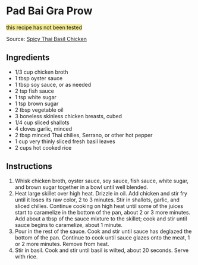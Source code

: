 # Pad Bai Gra Prow #

<span style='background: khaki'>this recipe has not been tested</span>

Source: [Spicy Thai Basil Chicken](http://allrecipes.com/recipe/257938/spicy-thai-basil-chicken-pad-krapow-gai/)

## Ingredients ##
* 1/3 cup chicken broth
* 1 tbsp oyster sauce
* 1 tbsp soy sauce, or as needed
* 2 tsp fish sauce
* 1 tsp white sugar
* 1 tsp brown sugar
* 2 tbsp vegetable oil
* 3 boneless skinless chicken breasts, cubed
* 1/4 cup sliced shallots
* 4 cloves garlic, minced
* 2 tbsp minced Thai chilies, Serrano, or other hot pepper
* 1 cup very thinly sliced fresh basil leaves
* 2 cups hot cooked rice

## Instructions ##
1. Whisk chicken broth, oyster sauce, soy sauce, fish sauce, white sugar, and brown sugar together in a bowl until well blended.
1. Heat large skillet over high heat. Drizzle in oil. Add chicken and stir fry until it loses its raw color, 2 to 3 minutes. Stir in shallots, garlic, and sliced chilies. Continue cooking on high heat until some of the juices start to caramelize in the bottom of the pan, about 2 or 3 more minutes. Add about a tbsp of the sauce mixture to the skillet; cook and stir until sauce begins to caramelize, about 1 minute.
1. Pour in the rest of the sauce. Cook and stir until sauce has deglazed the bottom of the pan. Continue to cook until sauce glazes onto the meat, 1 or 2 more minutes. Remove from heat.
1. Stir in basil. Cook and stir until basil is wilted, about 20 seconds. Serve with rice.
